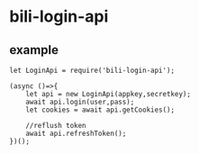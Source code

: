 # bili-login-api  

## example  
```$xslt  
let LoginApi = require('bili-login-api');

(async ()=>{
    let api = new LoginApi(appkey,secretkey);
    await api.login(user,pass);
    let cookies = await api.getCookies();
    
    //reflush token
    await api.refreshToken();
})();
```
